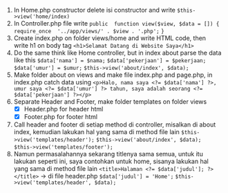 <!-- Instruction for View -->

1.  In Home.php constructor delete isi constructor and write
`$this->view('home/index)`
2. In Controller.php file write
`public  function view($view, $data = []) {`
`require_once  '../app/views/' . $view . '.php';`
`}`
3.  Create index.php on folder views/home and write HTML code, then write h1 on body tag
`<h1>Selamat Datang di Website Saya</h1>`
4.  Do the same think like Home controller, but in index about parse the data like this
`$data['nama'] = $nama;`
`$data['pekerjaan'] = $pekerjaan;`
`$data['umur'] = $umur;`
`$this->view('about/index', $data);`
5.  Make folder about on views and make file index.php and page.php, in index.php catch data using
`<p>Halo, nama saya <?= $data['nama'] ?>, umur saya <?= $data['umur'] ?> tahun, saya adalah seorang <?= $data['pekerjaan'] ?></p>`
6.  Separate Header and Footer, make folder templates on folder views
	-  [x] Header.php for header html
	-  [x] Footer.php for footer html
8.  Call header and footer di setiap method di controller, misalkan di about index, kemudian lakukan hal yang sama di method file lain
`$this->view('templates/header');`
`$this->view('about/index', $data);`
`$this->view('templates/footer');`
9.  Namun permasalahannya sekarang titlenya sama semua, untuk itu lakukan seperti ini, saya contohkan untuk home, sisanya lakukan hal yang sama di method file lain
`<title>Halaman <?= $data['judul']; ?></title>` -> di file header.php
`$data['judul'] = 'Home';`
`$this->view('templates/header', $data);`